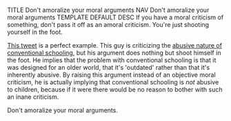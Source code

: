 TITLE Don't amoralize your moral arguments
NAV Don't amoralize your moral arguments
TEMPLATE DEFAULT
DESC If you have a moral criticism of something, don't pass it off as an amoral criticism. You're just shooting yourself in the foot.

[This tweet](https://twitter.com/numbalum89/status/1101503042095116288) is a perfect example. This guy is criticizing the [abusive nature of conventional schooling](/protagonism/children), but his argument does nothing but shoot himself in the foot. He implies that the problem with conventional schooling is that it was designed for an older world, that it's 'outdated' rather than that it's inherently abusive. By raising this argument instead of an objective moral criticism, he is actually implying that conventional schooling is *not* abusive to children, because if it were there would be no reason to bother with such an inane criticism.

Don't amoralize your moral arguments.
